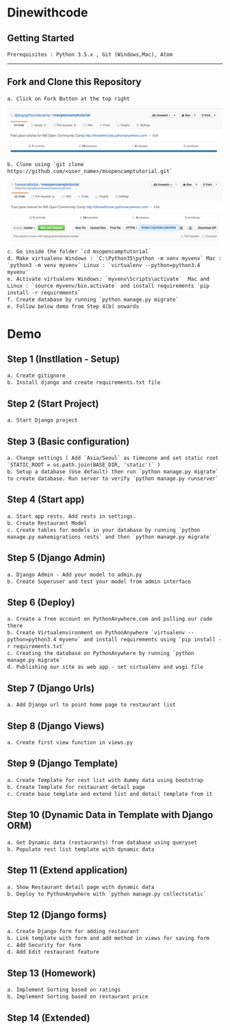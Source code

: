 # Dinewithcode

## Getting Started
	Prerequisites : Python 3.5.x , Git (Windows,Mac), Atom
---
## Fork and Clone this Repository
	a. Click on Fork Button at the top right
<img src="images/fork.png" width="700">

	b. Clone using `git clone https://github.com/<user_name>/msopencamptutorial.git`

<img src="images/clone.png" width="700">

	c. Go inside the folder `cd msopencamptutorial`
	d. Make virtualenv Windows : `C:\Python35\python -m venv myvenv` Mac : `python3 -m venv myvenv` Linux : `virtualenv --python=python3.4 myvenv`
	e. Activate virtualenv Windows: `myvenv\Scripts\activate`  Mac and Linux : `source myvenv/bin.activate` and install requirements `pip install -r requirements`
	f. Create database by running `python manage.py migrate`
	e. Follow below demo from Step 4(b) onwards


# Demo

## Step 1 (Instllation - Setup)
	a. Create gitignore
	b. Install django and create requirements.txt file

## Step 2 (Start Project)
	a. Start Django project

## Step 3 (Basic configuration)
	a. Change settings ( Add `Asia/Seoul` as timezone and set static root `STATIC_ROOT = os.path.join(BASE_DIR, 'static')` )
	b. Setup a database (Use default) then run `python manage.py migrate` to create database. Run server to verify `python manage.py runserver`

## Step 4 (Start app)
	a. Start app rests. Add rests in settings.
	b. Create Restaurant Model
	c. Create tables for models in your database by running `python manage.py makemigrations rests` and then `python manage.py migrate`

## Step 5 (Django Admin)
	a. Django Admin - Add your model to admin.py
	b. Create Superuser and test your model from admin interface

## Step 6 (Deploy)
	a. Create a free account on PythonAnywhere.com and pulling our code there
	b. Create Virtualenvironment on PythonAnywhere `virtualenv --python=python3.4 myvenv` and install requirements using `pip install -r requirements.txt`
	c. Creating the database on PythonAnywhere by running `python manage.py migrate`
	d. Publishing our site as web app - set virtualenv and wsgi file

## Step 7 (Django Urls)
	a. Add Django url to point home page to restaurant list

## Step 8 (Django Views)
	a. Create first view function in views.py

## Step 9 (Django Template)
 	a. Create Template for rest list with dummy data using bootstrap
	b. Create Template for restaurant detail page
	c. Create base template and extend list and detail template from it

## Step 10 (Dynamic Data in Template with Django ORM)
	a. Get Dynamic data (restaurants) from database using queryset
	b. Populate rest list template with dynamic data

## Step 11 (Extend application)
	a. Show Restaurant detail page with dynamic data
	b. Deploy to PythonAnywhere with `python manage.py collectstatic`

## Step 12 (Django forms)
	a. Create Django form for adding restaurant
	b. Link template with form and add method in views for saving form
	c. Add Security for form
	d. Add Edit restaurant feature

## Step 13 (Homework)
	a. Implement Sorting based on ratings
	b. Implement Sorting based on restaurant price

## Step 14 (Extended)
